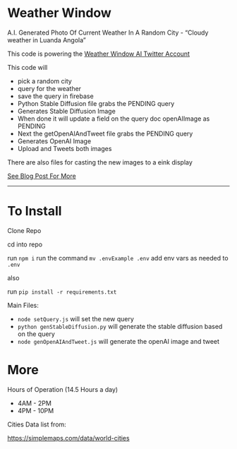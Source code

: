 # Weather Window

A.I. Generated Photo Of Current Weather In A Random City - “Cloudy weather in Luanda Angola”

This code is powering the [Weather Window AI Twitter Account](https://twitter.com/WeatherWindowAI)

This code will

- pick a random city
- query for the weather
- save the query in firebase
- Python Stable Diffusion file grabs the PENDING query
- Generates Stable Diffusion Image
- When done it will update a field on the query doc openAIImage as PENDING
- Next the getOpenAIAndTweet file grabs the PENDING query
- Generates OpenAI Image
- Upload and Tweets both images

There are also files for casting the new images to a eink display

[See Blog Post For More](https://mikepland.com/portfolio/dall-e/2023/05/13/Weather-Window-AI/)

----

# To Install
Clone Repo

cd into repo

run `npm i`
run the command `mv .envExample .env`
add env vars as needed to `.env`

also

run `pip install -r requirements.txt`

Main Files:
- `node setQuery.js` will set the new query
- `python genStableDiffusion.py` will generate the stable diffusion based on the query
- `node genOpenAIAndTweet.js` will generate the openAI image and tweet

# More
Hours of Operation (14.5 Hours a day)
- 4AM - 2PM
- 4PM - 10PM


Cities Data list from:

https://simplemaps.com/data/world-cities
